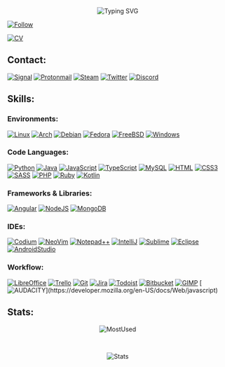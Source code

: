 <div align="center" href="https://github.com/eldiosx">
<img src="https://readme-typing-svg.demolab.com/?font=Sans-serif&size=40&duration=2000&pause=300&color=F70000&center=true&vCenter=true&lines=About+eldiosx" alt="Typing SVG" />
</div>

[![Follow](https://img.shields.io/github/followers/eldiosx.svg?style=social&label=Follow&maxAge=2592000)](https://github.com/eldiosx)

[![CV](https://img.shields.io/badge/Curriculum%20Vitae-30363D?style=for-the-badge&logo=GitHub-Sponsors&logoColor=#white)](https://eldiosx.github.io/cv/) 

<div>
 
## Contact:
 
[![Signal](https://img.shields.io/badge/Signal-%23039BE5.svg?&style=for-the-badge&logo=Signal&logoColor=white)](https://signal.me/#p/+34625191020)
[![Protonmail](https://img.shields.io/badge/ProtonMail-8B89CC?style=for-the-badge&logo=protonmail&logoColor=white)](mailto:danieldelgadojimenez@pm.me)
[![Steam](https://img.shields.io/badge/Steam-000000?style=for-the-badge&logo=steam&logoColor=white)](https://steamcommunity.com/id/eldiosx/)
[![Twitter](https://img.shields.io/badge/Twitter-1DA1F2?style=for-the-badge&logo=twitter&logoColor=white)](https://twitter.com/eldiosx41020)
[![Discord](https://img.shields.io/badge/Discord-7289DA?style=for-the-badge&logo=discord&logoColor=white)](https://discord.gg/jbeCEshTur)

</div>

## Skills:</h2>

### Environments:
 
[![Linux](https://img.shields.io/badge/Linux-FCC624?style=for-the-badge&logo=linux&logoColor=black)](https://www.linux.org/)
[![Arch](https://img.shields.io/badge/Arch_Linux-1793D1?style=for-the-badge&logo=arch-linux&logoColor=white)](https://www.linux.org/)
[![Debian](https://img.shields.io/badge/Debian-A81D33?style=for-the-badge&logo=debian&logoColor=white)](https://www.linux.org/)
[![Fedora](https://img.shields.io/badge/Fedora-294172?style=for-the-badge&logo=fedora&logoColor=white)](https://www.linux.org/)
[![FreeBSD](https://img.shields.io/badge/freebsd-AB2B28?style=for-the-badge&logo=freebsd&logoColor=white)](https://www.linux.org/)
[![Windows](https://img.shields.io/badge/Windows-0078D6?style=for-the-badge&logo=windows&logoColor=white)](https://www.linux.org/)
 
### Code Languages:

[![Python](https://img.shields.io/badge/Python-3776AB?style=for-the-badge&logo=python&logoColor=white)](https://www.linux.org/)
[![Java](https://img.shields.io/badge/Java-ED8B00?style=for-the-badge&logo=openjdk&logoColor=white)](https://www.linux.org/)
[![JavaScript](https://img.shields.io/badge/JavaScript-F7DF1E?style=for-the-badge&logo=javascript&logoColor=black)](https://www.linux.org/)
[![TypeScript](https://img.shields.io/badge/TypeScript-007ACC?style=for-the-badge&logo=typescript&logoColor=white)](https://www.linux.org/)
[![MySQL](https://img.shields.io/badge/MySQL-00000F?style=for-the-badge&logo=mysql&logoColor=white)](https://www.linux.org/)
[![HTML](https://img.shields.io/badge/HTML5-E34F26?style=for-the-badge&logo=html5&logoColor=white)](https://www.linux.org/)
[![CSS3](https://img.shields.io/badge/CSS3-1572B6?style=for-the-badge&logo=css3&logoColor=white)](https://www.linux.org/)
[![SASS](https://img.shields.io/badge/Sass-CC6699?style=for-the-badge&logo=sass&logoColor=white)](https://www.linux.org/)
[![PHP](https://img.shields.io/badge/PHP-777BB4?style=for-the-badge&logo=php&logoColor=white)](https://www.linux.org/)
[![Ruby](https://img.shields.io/badge/Ruby-CC342D?style=for-the-badge&logo=ruby&logoColor=white)](https://www.linux.org/)
[![Kotlin](https://img.shields.io/badge/Kotlin-0095D5?&style=for-the-badge&logo=kotlin&logoColor=white)](https://www.linux.org/)

### Frameworks & Libraries:
 
[![Angular](https://img.shields.io/badge/Angular-DD0031?style=for-the-badge&logo=angular&logoColor=white)](https://www.linux.org/)
[![NodeJS](https://img.shields.io/badge/Node.js-43853D?style=for-the-badge&logo=node.js&logoColor=white)](https://www.linux.org/)
[![MongoDB](https://img.shields.io/badge/MongoDB-4EA94B?style=for-the-badge&logo=mongodb&logoColor=white)](https://www.linux.org/)
 
### IDEs:

[![Codium](https://img.shields.io/badge/Visual_Studio_Code-0078D4?style=for-the-badge&logo=visual%20studio%20code&logoColor=white)](https://www.linux.org/)
[![NeoVim](https://img.shields.io/badge/NeoVim-%2357A143.svg?&style=for-the-badge&logo=neovim&logoColor=white)](https://www.linux.org/)
[![Notepad++](https://img.shields.io/badge/Notepad++-90E59A.svg?style=for-the-badge&logo=notepad%2B%2B&logoColor=black)](https://www.linux.org/)
[![IntelliJ](https://img.shields.io/badge/IntelliJ_IDEA-000000.svg?style=for-the-badge&logo=intellij-idea&logoColor=white)](https://www.linux.org/)
[![Sublime](https://img.shields.io/badge/sublime_text-%23575757.svg?&style=for-the-badge&logo=sublime-text&logoColor=important)](https://www.linux.org/)
[![Eclipse](https://img.shields.io/badge/Eclipse-2C2255?style=for-the-badge&logo=eclipse&logoColor=white)](https://www.linux.org/)
[![AndroidStudio](https://img.shields.io/badge/Android_Studio-3DDC84?style=for-the-badge&logo=android-studio&logoColor=white)](https://developer.android.com/studio)

### Workflow:

[![LibreOffice](https://img.shields.io/badge/LibreOffice-18A303?style=for-the-badge&logo=LibreOffice&logoColor=white)](https://www.linux.org/)
[![Trello](https://img.shields.io/badge/Trello-0052CC?style=for-the-badge&logo=trello&logoColor=white)](https://www.linux.org/)
[![Git](https://img.shields.io/badge/GIT-E44C30?style=for-the-badge&logo=git&logoColor=white)](https://www.linux.org/)
[![Jira](https://img.shields.io/badge/Jira-0052CC?style=for-the-badge&logo=Jira&logoColor=white)](https://www.linux.org/)
[![Todoist](https://img.shields.io/badge/Todoist-E44332?style=for-the-badge&logo=todoist&logoColor=white)](https://www.linux.org/)
[![Bitbucket](https://img.shields.io/badge/Bitbucket-0747a6?style=for-the-badge&logo=bitbucket&logoColor=white)](https://www.linux.org/)
[![GIMP](https://img.shields.io/badge/gimp-5C5543?style=for-the-badge&logo=gimp&logoColor=white)](https://www.w3.org/TR/2001/WD-css3-roadmap-20010523/) 
[![AUDACITY](https://img.shields.io/badge/Audacity-0000CC?style=for-the-badge&logo=audacity&logoColor=white****)](https://developer.mozilla.org/en-US/docs/Web/javascript)


## Stats:

<div align="center">
 
![MostUsed](https://github-readme-stats.vercel.app/api/top-langs/?username=eldiosx&theme=blue-green)

<br>

![Stats](https://github-readme-stats.vercel.app/api?username=eldiosx&theme=blue-green)

</div>
